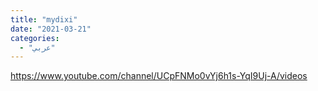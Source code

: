 ```yaml
---
title: "mydixi"
date: "2021-03-21"
categories:
  - "عربي"
---
```


https://www.youtube.com/channel/UCpFNMo0vYj6h1s-YqI9Uj-A/videos
